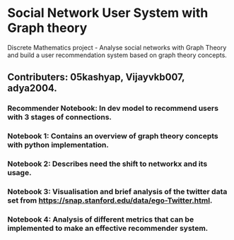 # Social Network User System with Graph theory

Discrete Mathematics project - Analyse social networks with Graph Theory and build a user recommendation system based on graph theory concepts.

## Contributers: 05kashyap, Vijayvkb007, adya2004.

### Recommender Notebook: In dev model to recommend users with 3 stages of connections.

### Notebook 1: Contains an overview of graph theory concepts with python implementation.

### Notebook 2: Describes need the shift to networkx and its usage.

### Notebook 3: Visualisation and brief analysis of the twitter data set from https://snap.stanford.edu/data/ego-Twitter.html.

### Notebook 4: Analysis of different metrics that can be implemented to make an effective recommender system.
